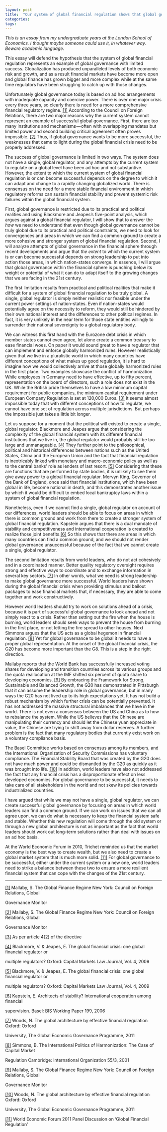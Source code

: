 ```yaml
---
layout: post
title:  "Our system of global financial regulation shows that global governance only has limited success"
categories: 
tags: 
---
```


_This is an essay from my undergraduate years at the London School of Economics. I thought maybe someone could use it, in whatever way. Beware academic language._

This essay will defend the hypothesis that the system of global financial regulation represents an example of global governance with limited success. Globalization has produced unparalleled levels of both economic risk and growth, and as a result financial markets have become more open and global finance has grown bigger and more complex while at the same time regulators have been struggling to catch up with those changes.

Unfortunately global governance today is based on ad hoc arrangements with inadequate capacity and coercive power. There is over one major crisis every three years, so clearly there is need for a more comprehensive financial regulatory regime. [[1]](https://medium.com/p/new-post#_ftn1) According to the Council on Foreign Relations, there are two major reasons why the current system cannot represent an example of successful global governance. First, there are too many institutions and mechanisms — often with overlapping mandates but limited power and second building critical agreement often proves impossible. [[2]](https://medium.com/p/new-post#_ftn2) Thus, if global governance wants to be more successful, the weaknesses that came to light during the global financial crisis need to be properly addressed.

The success of global governance is limited in two ways. The system does not have a single, global regulator, and any attempts by the current system to regulate on a global level have been ad hoc and not substantive. However, the extent to which the current system of global financial regulation is or can become successful depends on the degree to which it can adapt and change to a rapidly changing globalized world. There is consensus on the need for a more stable financial environment in which regulatory reforms can sustain financial stability and prevent systemic risk failures within the global financial system.

First, global governance is restricted due to its practical and political realities and using Blackmore and Jeapes’s five-point analysis, which argues against a global financial regulator, I will show that to answer the _how_ we need to understand that even though global governance cannot be truly global due to its practical and political constraints, we need to look for convergences and areas in which we can find a common ground to create a more cohesive and stronger system of global financial regulation. Second, I will analyze attempts of global governance in the financial sphere through recent developments and argue that _the extent_ to which the current system is or can become successful depends on strong leadership to put into action those areas, in which nation-states converge. In essence, I will argue that global governance within the financial sphere is punching below its weight or potential of what it can do to adapt itself to the growing changes that we are facing in the 21st century.

The first limitation results from practical and political realities that make it difficult for a system of global financial regulation to be truly global. A single, global regulator is simply neither realistic nor feasible under the current power settings of nation-states. Even if nation-states would potentially agree on the necessity to reform, they would still be hindered by their own national interest and the differences to other political regimes. In fact, it is very unlikely in the near term for those state entities willingly to surrender their national sovereignty to a global regulatory body.

We can witness this first hand with the Eurozone debt crisis in which member states cannot even agree, let alone create a common treasury to ease financial woes. On paper it would sound great to have a regulator that can implement and enforce globally harmonized rules. However realistically given that we live in a pluralistic world in which many countries have different conceptions of what makes up good regulation, it is hard to imagine how we would collectively arrive at those globally harmonized rules in the first place. Two examples showcase the conflict of harmonization. While employees in Germany need to have effective, up to fifty percent, representation on the board of directors, such a role does not exist in the UK. While the British pride themselves to have a low minimum capital requirement for public companies, the minimum capital requirement under European Company Regulation is set at 120,000 Euros. [[3]](https://medium.com/p/new-post#_ftn3) It seems almost impossible today that with different conceptions of how to regulate, we cannot have one set of regulation across multiple jurisdictions. But perhaps the impossible just takes a little bit longer.

Let us suppose for a moment that the political will existed to create a single, global regulator. Blackmore and Jeapes argue that considering the complexity of the global financial system with its different financial institutions that we live in, the global regulator would probably still be too large and unmanageable. [[4]](https://medium.com/p/new-post#_ftn4) They further point to the philosophical, political and historical differences between nations such as the United States, China and the European Union and the fact that financial regulation is inextricably linked with monetary and macro-economic policy as well as to the central banks’ role as lenders of last resort. [[5]](https://medium.com/p/new-post#_ftn5) Considering that these are functions that are performed by state bodies, it is unlikely to see them give away power to a global financial regulator. Mervyn King, Governor of the Bank of England, once said that financial institutions, which have been global in life, become national in death, and this demonstrates another issue by which it would be difficult to embed local bankruptcy laws within a system of global financial regulation.

Nonetheless, even if we cannot find a single, global regulator on account of our differences, world leaders should be able to focus on areas in which there is common ground and work from there to create a stronger system of global financial regulation. Kapstein argues that there is a dual mandate of stability and competitiveness and international cooperation is created to realize those joint benefits.[[6]](https://medium.com/p/new-post#_ftn6) So this shows that there are areas in which many countries can find a common ground, and we should not render global governance unsuccessful because of the fact that we cannot create a single, global regulator.

The second limitation results from world leaders, who do not act cohesively and in a coordinated manner. Better quality regulatory oversight requires strong and effective ways to coordinate and to exchange information in several key sectors. [[7]](https://medium.com/p/new-post#_ftn7) In other words, what we need is strong leadership to make global governance more successful. World leaders have shown during the global financial crisis when providing stimulus and bailout packages to ease financial markets that, if necessary, they are able to come together and work constructively.

However world leaders should try to work on solutions ahead of a crisis, because it is part of successful global governance to look ahead and not simply react to a crisis. Rather than setting out the fire when the house is burning, world leaders should seek ways to prevent the house from burning in the first place, or not letting the fire spread to other houses. Next Simmons argues that the US acts as a global hegemon in financial regulation. [[8]](https://medium.com/p/new-post#_ftn8) Yet for global governance to be global it needs to have a proper global representation. At the onset of the global financial crisis, the G20 has become more important than the G8. This is a step in the right direction.

Mallaby reports that the World Bank has successfully increased voting shares for developing and transition countries across its various groups and the quota reallocation at the IMF shifted six percent of quota share to developing economies. [[9]](https://medium.com/p/new-post#_ftn9) By embracing the Framework for Strong, Sustainable and Balanced Growth, the G20 has demonstrated in Pittsburgh that it can assume the leadership role in global governance, but in many ways the G20 has not lived up to its high expectations yet. It has not build a robust mechanism by which further crisis can be potentially prevented. It has not addressed the massive structural imbalances that we have in the world. There is not even a consensus between the US and China as to how to rebalance the system. While the US believes that the Chinese are manipulating their currency and should let the Chinese yuan appreciate in value, the Chinese are trying to shift away from dollar reserves. A further problem is the fact that many regulatory bodies that currently exist work on a voluntary compliance basis.

The Basel Committee works based on consensus among its members, and the International Organization of Security Commissions has voluntary compliance. The Financial Stability Board that was created by the G20 does not have much power and could be dismantled by the G20 as quickly as it was brought into life. [[10]](https://medium.com/p/new-post#_ftn10) In addition, world leaders have also not addressed the fact that any financial crisis has a disproportionate effect on less developed economies. For global governance to be successful, it needs to take care of all stakeholders in the world and not skew its policies towards industrialized countries.

I have argued that while we may not have a single, global regulator, we can create successful global governance by focusing on areas in which world leaders can find a common ground. If we can work on issues that we can all agree upon, we can do what is necessary to keep the financial system safe and stable. Whether this new regulation will come through the old system or through a new global architecture is not as important as the fact that world leaders should work out long-term solutions rather than deal with issues on an ad hoc basis.

At the World Economic Forum in 2010, Trichet reminded us that the market economy is the best way to create wealth, but we also need to create a global market system that is much more solid. [[11]](https://medium.com/p/new-post#_ftn11) For global governance to be successful, either under the current system or a new one, world leaders need to strike a balance between these two to ensure a more resilient financial system that can cope with the changes of the 21st century.

---

[[1]](https://medium.com/p/new-post#_ftnref1) Mallaby, S. The Global Finance Regime New York: Council on Foreign Relations, Global

Governance Monitor

[[2]](https://medium.com/p/new-post#_ftnref2) Mallaby, S. The Global Finance Regime New York: Council on Foreign Relations, Global

Governance Monitor

[[3]](https://medium.com/p/new-post#_ftnref3) As per article 4(2) of the directive

[[4]](https://medium.com/p/new-post#_ftnref4) Blackmore, V. & Jeapes, E. The global financial crisis: one global financial regulator or

multiple regulators? Oxford: Capital Markets Law Journal, Vol. 4, 2009

[[5]](https://medium.com/p/new-post#_ftnref5) Blackmore, V. & Jeapes, E. The global financial crisis: one global financial regulator or

multiple regulators? Oxford: Capital Markets Law Journal, Vol. 4, 2009

[[6]](https://medium.com/p/new-post#_ftnref6) Kapstein, E. Architects of stability? International cooperation among financial

supervision. Basel: BIS Working Paper 199, 2006

[[7]](https://medium.com/p/new-post#_ftnref7) Woods, N. The global architecture by effective financial regulation Oxford: Oxford

University, The Global Economic Governance Programme, 2011

[[8]](https://medium.com/p/new-post#_ftnref8) Simmons, B. The International Politics of Harmonization: The Case of Capital Market

Regulation Cambridge: International Organization 55/3, 2001

[[9]](https://medium.com/p/new-post#_ftnref9) Mallaby, S. The Global Finance Regime New York: Council on Foreign Relations, Global

Governance Monitor

[[10]](https://medium.com/p/new-post#_ftnref10) Woods, N. The global architecture by effective financial regulation Oxford: Oxford

University, The Global Economic Governance Programme, 2011

[[11]](https://medium.com/p/new-post#_ftnref11) World Economic Forum 2011 Panel Discussion on ‘Global Financial Regulation’
